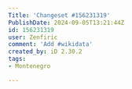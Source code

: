 ```yaml
---
Title: 'Changeset #156231319'
PublishDate: 2024-09-05T13:21:44Z
id: 156231319
user: Zenfiric
comment: 'Add #wikidata'
created_by: iD 2.30.2
tags:
- Montenegro

---
```


